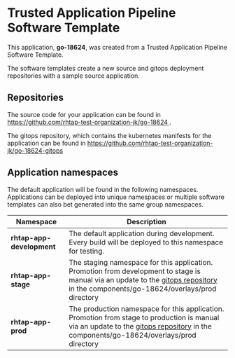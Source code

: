 # Trusted Application Pipeline Software Template

This application, **go-18624**, was created from a Trusted Application Pipeline Software Template.

The software templates create a new source and gitops deployment repositories with a sample source application. 

## Repositories

The source code for your application can be found in [https://github.com/rhtap-test-organization-jk/go-18624 ](https://github.com/rhtap-test-organization-jk/go-18624 ).
 
The gitops repository, which contains the kubernetes manifests for the application can be found in 
[https://github.com/rhtap-test-organization-jk/go-18624-gitops ](https://github.com/rhtap-test-organization-jk/go-18624-gitops ) 

## Application namespaces 

The default application will be found in the following namespaces. Applications can be deployed into unique namespaces or multiple software templates can also bet generated into the same group namespaces.  

|  Namespace   |  Description   |  
| -------- | -------- |   
| **rhtap-app-development** | The default application during development. Every build will be deployed to this namespace for testing. | 
| **rhtap-app-stage** | The staging namespace for this application. Promotion from development to stage is manual via an update to the [gitops repository](https://github.com/rhtap-test-organization-jk/go-18624-gitops ) in the components/go-18624/overlays/prod directory |  
| **rhtap-app-prod** | The production namespace for this application. Promotion from stage to production is manual via an update to the [gitops repository](https://github.com/rhtap-test-organization-jk/go-18624-gitops ) in the components/go-18624/overlays/prod directory | 